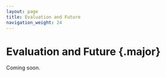```yaml
---
layout: page
title: Evaluation and Future
navigation_weight: 24 
---
```


# Evaluation and Future {.major}

Coming soon.
